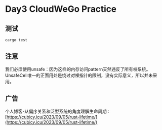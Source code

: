 # Day3 CloudWeGo Practice 

## 测试

`cargo test`

## 注意

我们必须使用unsafe：因为这样的内存访问pattern天然违反了所有权系统。  
UnsafeCell唯一的正面用处是绕过对裸指针的限制，没有实际意义，所以并未采用。

## 广告

个人博客-从偏序关系和泛型系统的角度理解生命周期：[https://cubicy.icu/2023/09/05/rust-lifetime/](https://cubicy.icu/2023/09/05/rust-lifetime/)